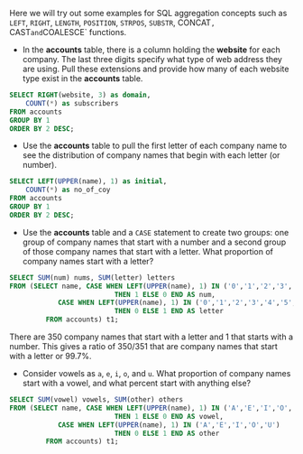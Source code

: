 Here we will try out some examples for SQL aggregation concepts such as `LEFT`, `RIGHT`, `LENGTH`, `POSITION`, `STRPOS`, `SUBSTR`, CONCAT`, `CAST` and `COALESCE` functions.  

- In the **accounts** table, there is a column holding the **website** for each company. The last three digits specify what type of web address they are using. Pull these extensions and provide how many of each website type exist in the **accounts** table.
```sql
SELECT RIGHT(website, 3) as domain,
	COUNT(*) as subscribers
FROM accounts
GROUP BY 1
ORDER BY 2 DESC;
```
- Use the **accounts** table to pull the first letter of each company name to see the distribution of company names that begin with each letter (or number).
```sql
SELECT LEFT(UPPER(name), 1) as initial,
	COUNT(*) as no_of_coy
FROM accounts
GROUP BY 1
ORDER BY 2 DESC;
```
- Use the **accounts** table and a `CASE` statement to create two groups: one group of company names that start with a number and a second group of those company names that start with a letter. What proportion of company names start with a letter?
```sql
SELECT SUM(num) nums, SUM(letter) letters
FROM (SELECT name, CASE WHEN LEFT(UPPER(name), 1) IN ('0','1','2','3','4','5','6','7','8','9') 
                          THEN 1 ELSE 0 END AS num, 
            CASE WHEN LEFT(UPPER(name), 1) IN ('0','1','2','3','4','5','6','7','8','9') 
                          THEN 0 ELSE 1 END AS letter
         FROM accounts) t1;
```  
There are 350 company names that start with a letter and 1 that starts with a number. This gives a ratio of 350/351 that are company names that start with a letter or 99.7%.
- Consider vowels as `a`, `e`, `i`, `o`, and `u`. What proportion of company names start with a vowel, and what percent start with anything else?
```sql
SELECT SUM(vowel) vowels, SUM(other) others
FROM (SELECT name, CASE WHEN LEFT(UPPER(name), 1) IN ('A','E','I','O','U') 
                          THEN 1 ELSE 0 END AS vowel, 
            CASE WHEN LEFT(UPPER(name), 1) IN ('A','E','I','O','U') 
                          THEN 0 ELSE 1 END AS other
         FROM accounts) t1;
```
